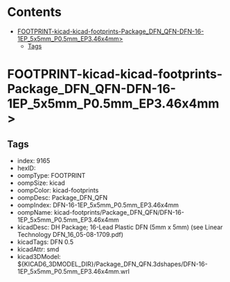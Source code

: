 



Contents
========

* [FOOTPRINT-kicad-kicad-footprints-Package_DFN_QFN-DFN-16-1EP_5x5mm_P0.5mm_EP3.46x4mm>](#footprint-kicad-kicad-footprints-package_dfn_qfn-dfn-16-1ep_5x5mm_p05mm_ep346x4mm)
	* [Tags](#tags)

# FOOTPRINT-kicad-kicad-footprints-Package_DFN_QFN-DFN-16-1EP_5x5mm_P0.5mm_EP3.46x4mm>

## Tags

- index: 9165
- hexID: 
- oompType: FOOTPRINT
- oompSize: kicad
- oompColor: kicad-footprints
- oompDesc: Package_DFN_QFN
- oompIndex: DFN-16-1EP_5x5mm_P0.5mm_EP3.46x4mm
- oompName: kicad-footprints/Package_DFN_QFN/DFN-16-1EP_5x5mm_P0.5mm_EP3.46x4mm
- kicadDesc: DH Package; 16-Lead Plastic DFN (5mm x 5mm) (see Linear Technology DFN_16_05-08-1709.pdf)
- kicadTags: DFN 0.5
- kicadAttr: smd
- kicad3DModel: ${KICAD6_3DMODEL_DIR}/Package_DFN_QFN.3dshapes/DFN-16-1EP_5x5mm_P0.5mm_EP3.46x4mm.wrl
